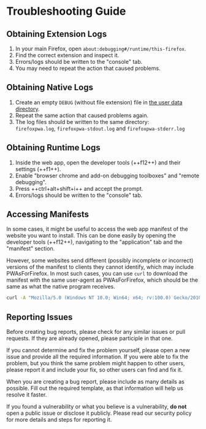 # Troubleshooting Guide

## Obtaining Extension Logs

1. In your main Firefox, open `about:debugging#/runtime/this-firefox`.
2. Find the correct extension and inspect it.
3. Errors/logs should be written to the "console" tab.
4. You may need to repeat the action that caused problems.

## Obtaining Native Logs

1. Create an empty `DEBUG` (without file extension) file in [the user data directory](./installation-directories.md#user-data).
2. Repeat the same action that caused problems again.
3. The log files should be written to the same directory:<br>
   `firefoxpwa.log`, `firefoxpwa-stdout.log` and `firefoxpwa-stderr.log`

## Obtaining Runtime Logs

1. Inside the web app, open the developer tools (++f12++) and their settings (++f1++).
2. Enable "browser chrome and add-on debugging toolboxes" and "remote debugging".
3. Press ++ctrl+alt+shift+i++ and accept the prompt.
4. Errors/logs should be written to the "console" tab.

## Accessing Manifests

In some cases, it might be useful to access the web app manifest of the website you
want to install. This can be done easily by opening the developer tools (++f12++),
navigating to the "application" tab and the "manifest" section.

However, some websites send different (possibly incomplete or incorrect) versions of
the manifest to clients they cannot identify, which may include PWAsForFirefox. In
most such cases, you can use `curl` to download the manifest with the same user-agent
as PWAsForFirefox, which should be the same as what the native program receives.

```bash
curl -A "Mozilla/5.0 (Windows NT 10.0; Win64; x64; rv:100.0) Gecko/20100101 Firefox/100.0 PWAsForFirefox/2.5.0" "https://example.com/manifest.json"
```

## Reporting Issues

Before creating bug reports, please check for any similar issues or pull requests. If
they are already opened, please participle in that one.

If you cannot determine and fix the problem yourself, please open a new issue and provide
all the required information. If you were able to fix the problem, but you think the same
problem might happen to other users, please report it and include your fix, so other
users can find and fix it.

When you are creating a bug report, please include as many details as possible. Fill out
the required template, as that information will help us resolve it faster.

If you found a vulnerability or what you believe is a vulnerability, **do not** open a
public issue or disclose it publicly. Please read our security policy for more details
and steps for reporting it.
